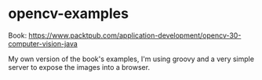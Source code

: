 # opencv-examples
Book: https://www.packtpub.com/application-development/opencv-30-computer-vision-java

My own version of the book's examples, I'm using groovy and a very simple server to expose the images into a browser.

